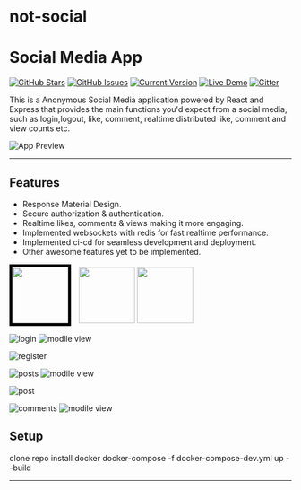 # not-social
Social Media App
============
[![GitHub Stars](https://img.shields.io/github/stars/IgorAntun/node-chat.svg)](https://github.com/taraksuthar1999/not-social) [![GitHub Issues](https://img.shields.io/github/issues/IgorAntun/node-chat.svg)](https://github.com/taraksuthar1999/not-social/issues) [![Current Version](https://img.shields.io/badge/version-1.0.7-green.svg)](https://github.com/taraksuthar1999/not-social) [![Live Demo](https://img.shields.io/badge/demo-online-green.svg)]() [![Gitter](https://badges.gitter.im/Join%20Chat.svg)]()

This is a Anonymous Social Media application powered by React and Express that provides the main functions you'd expect from a social media, such as login,logout, like, comment, realtime distributed like, comment and view counts etc.

![App Preview]()

---

## Features
- Response Material Design.
- Secure authorization & authentication.
- Realtime likes, comments & views making it more engaging.
- Implemented websockets with redis for fast realtime performance.
- Implemented ci-cd for seamless development and deployment.
- Other awesome features yet to be implemented.



<p float="left">
  <img src="https://github.com/taraksuthar1999/not-social/blob/main/client/public/m-login.png?raw=true" width="100" style="margin-right:10px;border:5px solid black;" />
  <img src="https://github.com/taraksuthar1999/not-social/blob/main/client/public/m-posts.png?raw=true" width="100" /> 
  <img src="https://github.com/taraksuthar1999/not-social/blob/main/client/public/logout.png?raw=true" width="100" />
</p>


![login](https://github.com/taraksuthar1999/not-social/blob/main/client/public/login.png?raw=true)
![modile view](https://github.com/taraksuthar1999/not-social/blob/main/client/public/m-login.png?raw=true)

![register](https://github.com/taraksuthar1999/not-social/blob/main/client/public/register.png?raw=true)

![posts](https://github.com/taraksuthar1999/not-social/blob/main/client/public/posts.png?raw=true)
![modile view](https://github.com/taraksuthar1999/not-social/blob/main/client/public/m-posts.png?raw=true)

![post](https://github.com/taraksuthar1999/not-social/blob/main/client/public/post.png?raw=true)

![comments](https://github.com/taraksuthar1999/not-social/blob/main/client/public/comments.png?raw=true)
![modile view](https://github.com/taraksuthar1999/not-social/blob/main/client/public/logout.png?raw=true)

## Setup

clone repo
install docker
docker-compose -f docker-compose-dev.yml up --build

---
